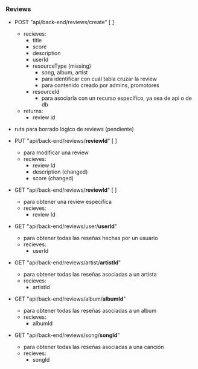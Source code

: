 ### Reviews

- POST "api/back-end/reviews/create" [ ]

  - recieves:
    - title
    - score
    - description
    - userId
    - resourceType (missing)
      - song, album, artist
      - para identificar con cuál tabla cruzar la review
      - para contenido creado por admins, promotores
    - resourceId
      - para asociarla con un recurso específico, ya sea de api o de db
  - returns:
    - review id

- ruta para borrado lógico de reviews (pendiente)

- PUT "api/back-end/reviews/**reviewId**" [ ]

  - para modificar una review
  - recieves:
    - review Id
    - description (changed)
    - score (changed)

- GET "api/back-end/reviews/**reviewId**" [ ]

  - para obtener una review específica
  - recieves:
    - review Id

- GET "api/back-end/reviews/user/**userId**"

  - para obtener todas las reseñas hechas por un usuario
  - recieves:
    - userId

- GET "api/back-end/reviews/artist/**artistId**"

  - para obtener todas las reseñas asociadas a un artista
  - recieves:
    - artistId

- GET "api/back-end/reviews/album/**albumId**"

  - para obtener todas las reseñas asociadas a un album
  - recieves:
    - albumId

- GET "api/back-end/reviews/song/**songId**"

  - para obtener todas las reseñas asociadas a una canción
  - recieves:
    - songId
